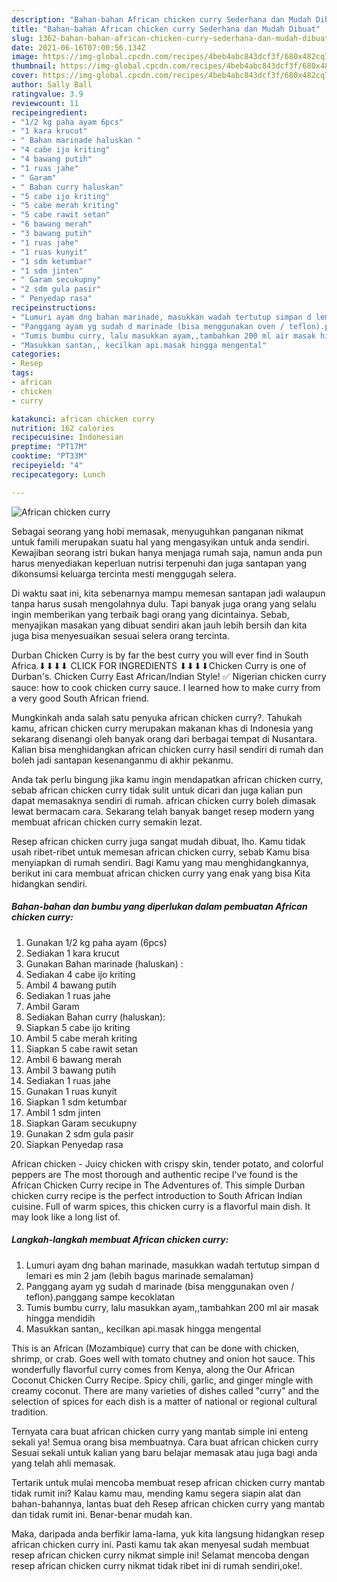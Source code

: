 ```yaml
---
description: "Bahan-bahan African chicken curry Sederhana dan Mudah Dibuat"
title: "Bahan-bahan African chicken curry Sederhana dan Mudah Dibuat"
slug: 1362-bahan-bahan-african-chicken-curry-sederhana-dan-mudah-dibuat
date: 2021-06-16T07:00:56.134Z
image: https://img-global.cpcdn.com/recipes/4beb4abc843dcf3f/680x482cq70/african-chicken-curry-foto-resep-utama.jpg
thumbnail: https://img-global.cpcdn.com/recipes/4beb4abc843dcf3f/680x482cq70/african-chicken-curry-foto-resep-utama.jpg
cover: https://img-global.cpcdn.com/recipes/4beb4abc843dcf3f/680x482cq70/african-chicken-curry-foto-resep-utama.jpg
author: Sally Ball
ratingvalue: 3.9
reviewcount: 11
recipeingredient:
- "1/2 kg paha ayam 6pcs"
- "1 kara krucut"
- " Bahan marinade haluskan "
- "4 cabe ijo kriting"
- "4 bawang putih"
- "1 ruas jahe"
- " Garam"
- " Bahan curry haluskan"
- "5 cabe ijo kriting"
- "5 cabe merah kriting"
- "5 cabe rawit setan"
- "6 bawang merah"
- "3 bawang putih"
- "1 ruas jahe"
- "1 ruas kunyit"
- "1 sdm ketumbar"
- "1 sdm jinten"
- " Garam secukupny"
- "2 sdm gula pasir"
- " Penyedap rasa"
recipeinstructions:
- "Lumuri ayam dng bahan marinade, masukkan wadah tertutup simpan d lemari es min 2 jam (lebih bagus marinade semalaman)"
- "Panggang ayam yg sudah d marinade (bisa menggunakan oven / teflon).panggang sampe kecoklatan"
- "Tumis bumbu curry, lalu masukkan ayam,,tambahkan 200 ml air masak hingga mendidih"
- "Masukkan santan,, kecilkan api.masak hingga mengental"
categories:
- Resep
tags:
- african
- chicken
- curry

katakunci: african chicken curry 
nutrition: 162 calories
recipecuisine: Indonesian
preptime: "PT17M"
cooktime: "PT33M"
recipeyield: "4"
recipecategory: Lunch

---
```



![African chicken curry](https://img-global.cpcdn.com/recipes/4beb4abc843dcf3f/680x482cq70/african-chicken-curry-foto-resep-utama.jpg)

Sebagai seorang yang hobi memasak, menyuguhkan panganan nikmat untuk famili merupakan suatu hal yang mengasyikan untuk anda sendiri. Kewajiban seorang istri bukan hanya menjaga rumah saja, namun anda pun harus menyediakan keperluan nutrisi terpenuhi dan juga santapan yang dikonsumsi keluarga tercinta mesti menggugah selera.

Di waktu  saat ini, kita sebenarnya mampu memesan santapan jadi walaupun tanpa harus susah mengolahnya dulu. Tapi banyak juga orang yang selalu ingin memberikan yang terbaik bagi orang yang dicintainya. Sebab, menyajikan masakan yang dibuat sendiri akan jauh lebih bersih dan kita juga bisa menyesuaikan sesuai selera orang tercinta. 

Durban Chicken Curry is by far the best curry you will ever find in South Africa.⬇⬇⬇⬇ CLICK FOR INGREDIENTS ⬇⬇⬇⬇Chicken Curry is one of Durban&#39;s. Chicken Curry East African/Indian Style! ✅ Nigerian chicken curry sauce: how to cook chicken curry sauce. I learned how to make curry from a very good South African friend.

Mungkinkah anda salah satu penyuka african chicken curry?. Tahukah kamu, african chicken curry merupakan makanan khas di Indonesia yang sekarang disenangi oleh banyak orang dari berbagai tempat di Nusantara. Kalian bisa menghidangkan african chicken curry hasil sendiri di rumah dan boleh jadi santapan kesenanganmu di akhir pekanmu.

Anda tak perlu bingung jika kamu ingin mendapatkan african chicken curry, sebab african chicken curry tidak sulit untuk dicari dan juga kalian pun dapat memasaknya sendiri di rumah. african chicken curry boleh dimasak lewat bermacam cara. Sekarang telah banyak banget resep modern yang membuat african chicken curry semakin lezat.

Resep african chicken curry juga sangat mudah dibuat, lho. Kamu tidak usah ribet-ribet untuk memesan african chicken curry, sebab Kamu bisa menyiapkan di rumah sendiri. Bagi Kamu yang mau menghidangkannya, berikut ini cara membuat african chicken curry yang enak yang bisa Kita hidangkan sendiri.

<!--inarticleads1-->

##### Bahan-bahan dan bumbu yang diperlukan dalam pembuatan African chicken curry:

1. Gunakan 1/2 kg paha ayam (6pcs)
1. Sediakan 1 kara krucut
1. Gunakan  Bahan marinade (haluskan) :
1. Sediakan 4 cabe ijo kriting
1. Ambil 4 bawang putih
1. Sediakan 1 ruas jahe
1. Ambil  Garam
1. Sediakan  Bahan curry (haluskan):
1. Siapkan 5 cabe ijo kriting
1. Ambil 5 cabe merah kriting
1. Siapkan 5 cabe rawit setan
1. Ambil 6 bawang merah
1. Ambil 3 bawang putih
1. Sediakan 1 ruas jahe
1. Gunakan 1 ruas kunyit
1. Siapkan 1 sdm ketumbar
1. Ambil 1 sdm jinten
1. Siapkan  Garam secukupny
1. Gunakan 2 sdm gula pasir
1. Siapkan  Penyedap rasa


African chicken - Juicy chicken with crispy skin, tender potato, and colorful peppers are The most thorough and authentic recipe I&#39;ve found is the African Chicken Curry recipe in The Adventures of. This simple Durban chicken curry recipe is the perfect introduction to South African Indian cuisine. Full of warm spices, this chicken curry is a flavorful main dish. It may look like a long list of. 

<!--inarticleads2-->

##### Langkah-langkah membuat African chicken curry:

1. Lumuri ayam dng bahan marinade, masukkan wadah tertutup simpan d lemari es min 2 jam (lebih bagus marinade semalaman)
1. Panggang ayam yg sudah d marinade (bisa menggunakan oven / teflon).panggang sampe kecoklatan
1. Tumis bumbu curry, lalu masukkan ayam,,tambahkan 200 ml air masak hingga mendidih
1. Masukkan santan,, kecilkan api.masak hingga mengental


This is an African (Mozambique) curry that can be done with chicken, shrimp, or crab. Goes well with tomato chutney and onion hot sauce. This wonderfully flavorful curry comes from Kenya, along the Our African Coconut Chicken Curry Recipe. Spicy chili, garlic, and ginger mingle with creamy coconut. There are many varieties of dishes called &#34;curry&#34; and the selection of spices for each dish is a matter of national or regional cultural tradition. 

Ternyata cara buat african chicken curry yang mantab simple ini enteng sekali ya! Semua orang bisa membuatnya. Cara buat african chicken curry Sesuai sekali untuk kalian yang baru belajar memasak atau juga bagi anda yang telah ahli memasak.

Tertarik untuk mulai mencoba membuat resep african chicken curry mantab tidak rumit ini? Kalau kamu mau, mending kamu segera siapin alat dan bahan-bahannya, lantas buat deh Resep african chicken curry yang mantab dan tidak rumit ini. Benar-benar mudah kan. 

Maka, daripada anda berfikir lama-lama, yuk kita langsung hidangkan resep african chicken curry ini. Pasti kamu tak akan menyesal sudah membuat resep african chicken curry nikmat simple ini! Selamat mencoba dengan resep african chicken curry nikmat tidak ribet ini di rumah sendiri,oke!.

